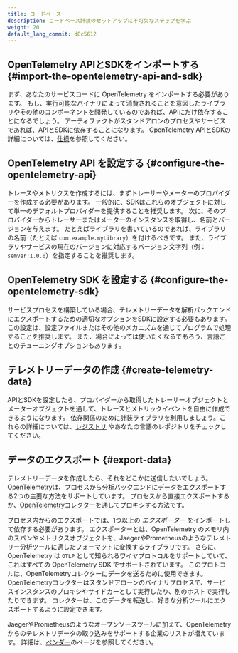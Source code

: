 ```yaml
---
title: コードベース
description: コードベース計装のセットアップに不可欠なステップを学ぶ
weight: 20
default_lang_commit: d8c5612
---
```


## OpenTelemetry APIとSDKをインポートする {#import-the-opentelemetry-api-and-sdk}

まず、あなたのサービスコードに OpenTelemetry をインポートする必要があります。
もし、実行可能なバイナリによって消費されることを意図したライブラリやその他のコンポーネントを開発しているのであれば、APIにだけ依存することになるでしょう。
アーティファクトがスタンドアロンのプロセスやサービスであれば、APIとSDKに依存することになります。
OpenTelemetry APIとSDKの詳細については、[仕様](/docs/specs/otel/)を参照してください。

## OpenTelemetry API を設定する {#configure-the-opentelemetry-api}

トレースやメトリクスを作成するには、まずトレーサーやメーターのプロバイダーを作成する必要があります。
一般的に、SDKはこれらのオブジェクトに対して単一のデフォルトプロバイダーを提供することを推奨します。
次に、そのプロバイダーからトレーサーまたはメーターのインスタンスを取得し、名前とバージョンを与えます。
たとえばライブラリを書いているのであれば、ライブラリの名前（たとえば `com.example.myLibrary`）を付けるべきです。
また、ライブラリやサービスの現在のバージョンに対応するバージョン文字列（例：`semver:1.0.0`）を指定することを推奨します。

## OpenTelemetry SDK を設定する {#configure-the-opentelemetry-sdk}

サービスプロセスを構築している場合、テレメトリーデータを解析バックエンドにエクスポートするための適切なオプションをSDKに設定する必要もあります。
この設定は、設定ファイルまたはその他のメカニズムを通じてプログラムで処理することを推奨します。
また、場合によっては使いたくなるであろう、言語ごとのチューニングオプションもあります。

## テレメトリーデータの作成 {#create-telemetry-data}

APIとSDKを設定したら、プロバイダーから取得したトレーサーオブジェクトとメーターオブジェクトを通して、トレースとメトリックイベントを自由に作成できるようになります。
依存関係のために計装ライブラリを利用しましょう。これらの詳細については、[レジストリ](/ecosystem/registry/) やあなたの言語のレポジトリをチェックしてください。

## データのエクスポート {#export-data}

テレメトリーデータを作成したら、それをどこかに送信したいでしょう。
OpenTelemetryは、プロセスから分析バックエンドにデータをエクスポートする2つの主要な方法をサポートしています。
プロセスから直接エクスポートするか、[OpenTelemetryコレクター](/docs/collector)を通してプロキシする方法です。

プロセス内からのエクスポートでは、1つ以上の _エクスポーター_ をインポートして依存する必要があります。
エクスポーターとは、OpenTelemetry のメモリ内のスパンやメトリクスオブジェクトを、JaegerやPrometheusのようなテレメトリー分析ツールに適したフォーマットに変換するライブラリです。
さらに、OpenTelemetry は `OTLP` として知られるワイヤプロトコルをサポートしていて、これはすべての OpenTelemetry SDK でサポートされています。
このプロトコルは、OpenTelemetryコレクターにデータを送るために使用できます。
OpenTelemetryコレクターはスタンドアローンのバイナリプロセスで、サービスインスタンスのプロキシやサイドカーとして実行したり、別のホストで実行したりできます。
コレクターは、このデータを転送し、好きな分析ツールにエクスポートするように設定できます。

JaegerやPrometheusのようなオープンソースツールに加えて、OpenTelemetryからのテレメトリデータの取り込みをサポートする企業のリストが増えています。
詳細は、[ベンダー](/ecosystem/vendors/)のページを参照してください。
